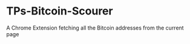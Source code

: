 TPs-Bitcoin-Scourer
===================

A Chrome Extension fetching all the Bitcoin addresses from the current page
